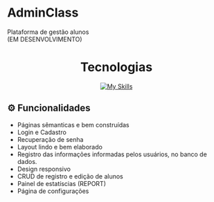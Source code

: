 # AdminClass
Plataforma de gestão alunos <br> (EM DESENVOLVIMENTO) </br>
<div align="center"> 
  <h1>Tecnologias</h1>

[![My Skills](https://skills.thijs.gg/icons?i=html,css,js,git,php,mysql,bootstrap&theme=dark)](https://skills.thijs.gg)

 </div>
<div>


## ⚙ Funcionalidades 
- Páginas sêmanticas e bem construídas <br>
- Login e Cadastro
- Recuperação de senha
- Layout lindo e bem elaborado <br> 
- Registro das informações informadas pelos usuários, no banco de dados. <br>
- Design responsivo <br>
- CRUD de registro e edição de alunos <br>
- Painel de estatíscias (REPORT) <br>
- Página de configurações <br>

<br>
